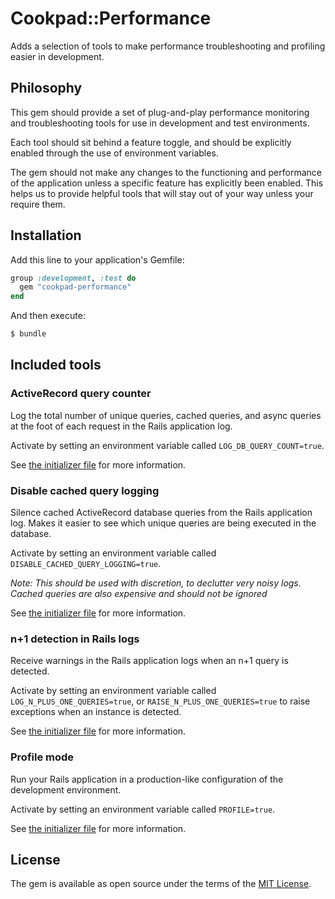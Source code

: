 # Cookpad::Performance

Adds a selection of tools to make performance troubleshooting and profiling easier in development.

## Philosophy

This gem should provide a set of plug-and-play performance monitoring and troubleshooting tools for use in development and test environments.

Each tool should sit behind a feature toggle, and should be explicitly enabled through the use of environment variables.

The gem should not make any changes to the functioning and performance of the application unless a specific feature has explicitly been enabled. This helps us to provide helpful tools that will stay out of your way unless your require them.

## Installation

Add this line to your application's Gemfile:

```ruby
group :development, :test do
  gem "cookpad-performance"
end
```

And then execute:
```bash
$ bundle
```

## Included tools

### ActiveRecord query counter

Log the total number of unique queries, cached queries, and async queries at the foot of each request in the Rails application log.

Activate by setting an environment variable called `LOG_DB_QUERY_COUNT=true`.

See [the initializer file](config/initializers/active_record_query_counter.rb) for more information.

### Disable cached query logging

Silence cached ActiveRecord database queries from the Rails application log. Makes it easier to see which unique queries are being executed in the database. 

Activate by setting an environment variable called `DISABLE_CACHED_QUERY_LOGGING=true`.

_Note: This should be used with discretion, to declutter very noisy logs. Cached queries are also expensive and should not be ignored_

See [the initializer file](config/initializers/disable_cached_query_logging.rb) for more information.

### n+1 detection in Rails logs

Receive warnings in the Rails application logs when an n+1 query is detected.

Activate by setting an environment variable called `LOG_N_PLUS_ONE_QUERIES=true`, or `RAISE_N_PLUS_ONE_QUERIES=true` to raise exceptions when an instance is detected.

See [the initializer file](config/initializers/n_plus_one_detection.rb) for more information.

### Profile mode

Run your Rails application in a production-like configuration of the development environment.

Activate by setting an environment variable called `PROFILE=true`.

See [the initializer file](config/initializers/profile_mode.rb) for more information.

## License
The gem is available as open source under the terms of the [MIT License](https://opensource.org/licenses/MIT).
